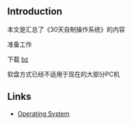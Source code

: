 ## Introduction

本文是汇总了《30天自制操作系统》的内容



准备工作

下载 [bz](https://vcraft.jp/soft/bz.html)

软盘方式已经不适用于现在的大部分PC机







## Links

- [Operating System](/docs/CS/OS/OS.md)

